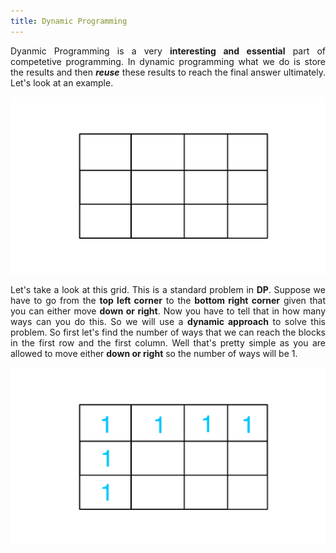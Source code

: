 ```yaml
---
title: Dynamic Programming
---
```


<div style="text-align: justify">
Dyanmic Programming is a very <b>interesting and essential</b> part of competetive programming. In dynamic programming what we do is store the results and then <em><b>reuse</b></em> these results to reach the final answer ultimately. Let's look at an example.
</div>

![Grid Path](/images/grid.png "Grid Path")

<div style="text-align: justify">
Let's take a look at this grid. This is a standard problem in <b>DP</b>. Suppose we have to go from the <b>top left corner</b> to the <b>bottom right corner</b> given that you can either move <b>down or right</b>. Now you have to tell that in how many ways can you do this. So we will use a <b>dynamic approach</b> to solve this problem. So first let's find the number of ways that we can reach the blocks in the first row and the first column. Well that's pretty simple as you are allowed to move either <b>down or right</b> so the number of ways will be 1.
</div>

![Grid Path](/images/grid2.png "Grid Path")
